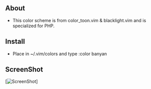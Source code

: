 ## About
 * This color scheme is from color_toon.vim & blacklight.vim and is specialized for PHP.
## Install
 * Place in ~/.vim/colors and type :color banyan
## ScreenShot
[![ScreenShot](http://gyazo.com/c1760b60ea3f46e8fccd559f4aba2267.png)]

